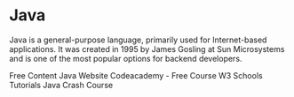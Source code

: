 <DedicatedRoadmap
  href='/java'
  title='Java Roadmap'
  description='Click to check the detailed Java Roadmap.'
/>

# Java

Java is a general-purpose language, primarily used for Internet-based applications.
It was created in 1995 by James Gosling at Sun Microsystems and is one of the most popular options for backend developers.

<ResourceGroupTitle>Free Content</ResourceGroupTitle>
<BadgeLink colorScheme='blue' badgeText='Official Website' href='https://www.java.com/'>Java Website</BadgeLink>
<BadgeLink colorScheme='yellow' badgeText='Read' href='https://www.codecademy.com/learn/learn-java'>Codeacademy - Free Course</BadgeLink>
<BadgeLink colorScheme='yellow' badgeText='Read' href='https://www.w3schools.com/java/'>W3 Schools Tutorials</BadgeLink>
<BadgeLink badgeText='Watch' href='https://www.youtube.com/watch?v=eIrMbAQSU34'>Java Crash Course</BadgeLink>
